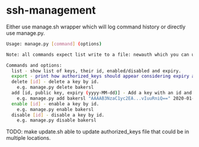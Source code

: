 # ssh-management

Either use manage.sh wrapper which will log command history or directly use manage.py.
```bash
Usage: manage.py [command] (options)

Note: all commands expect list write to a file: newauth which you can update authorized_keys with afterwards.

Commands and options:
  list - show list of keys, their id, enabled/disabled and expiry.
  export - print how authorized_keys should appear considering expiry and enabled/disabled.
  delete [id] - delete a key by id.
    e.g. manage.py delete bakersl
  add [id, public key, expiry (yyyy-MM-dd)] - Add a key with an id and expiry.
    e.g. manage.py add bakersl "AAAAB3NzaC1yc2EA...vIuuRniQ==" 2020-01-01
  enable [id] - enable a key by id.
    e.g. manage.py enable bakersl
  disable [id] - disable a key by id.
    e.g. manage.py disable bakersl
```

TODO: make update.sh able to update authorized_keys file that could be in multiple locations.
